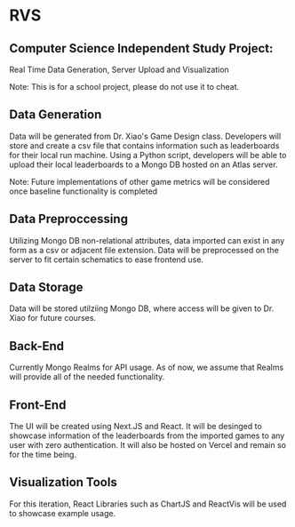 # RVS
## Computer Science Independent Study Project:
Real Time Data Generation, Server Upload and Visualization


Note: This is for a school project, please do not use it to cheat.


## Data Generation
Data will be generated from Dr. Xiao's Game Design class. Developers
will store and create a csv file that contains information such as leaderboards
for their local run machine. Using a Python script, developers will be able to upload 
their local leaderboards to a Mongo DB hosted on an Atlas server.

Note: Future implementations of other game metrics will be considered once baseline functionality
is completed

## Data Preproccessing
Utilizing Mongo DB non-relational attributes, data imported can exist in any form as a 
csv or adjacent file extension. Data will be preprocessed on the server to fit certain schematics
to ease frontend use.

## Data Storage
Data will be stored utilziing Mongo DB, where access will be given to Dr. Xiao for future
courses.

## Back-End
Currently Mongo Realms for API usage. As of now, we assume that Realms will provide all 
of the needed functionality.

## Front-End
The UI will be created using Next.JS and React. It will be desinged to showcase information
of the leaderboards from the imported games to any user with zero authentication. It will also
be hosted on Vercel and remain so for the time being. 

## Visualization Tools
For this iteration, React Libraries such as ChartJS and ReactVis will be used to showcase 
example usage.


